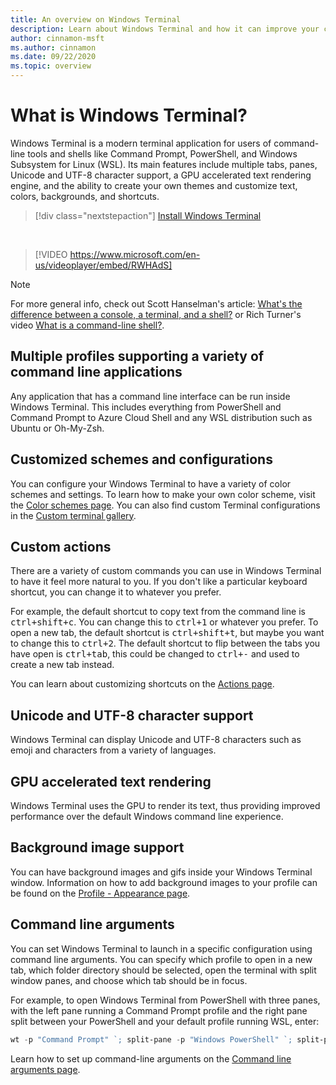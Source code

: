 ```yaml
---
title: An overview on Windows Terminal
description: Learn about Windows Terminal and how it can improve your command line workflow.
author: cinnamon-msft
ms.author: cinnamon
ms.date: 09/22/2020
ms.topic: overview
---
```


# What is Windows Terminal?

Windows Terminal is a modern terminal application for users of command-line tools and shells like Command Prompt, PowerShell, and Windows Subsystem for Linux (WSL). Its main features include multiple tabs, panes, Unicode and UTF-8 character support, a GPU accelerated text rendering engine, and the ability to create your own themes and customize text, colors, backgrounds, and shortcuts.

> [!div class="nextstepaction"]
> [Install Windows Terminal](https://aka.ms/terminal)

<br>

> [!VIDEO https://www.microsoft.com/en-us/videoplayer/embed/RWHAdS]

> [!NOTE]
> For more general info, check out Scott Hanselman's article: [What's the difference between a console, a terminal, and a shell?](https://www.hanselman.com/blog/WhatsTheDifferenceBetweenAConsoleATerminalAndAShell.aspx) or Rich Turner's video [What is a command-line shell?](https://channel9.msdn.com/Blogs/One-Dev-Minute/What-is-a-command-line-shell--One-Dev-Question).

## Multiple profiles supporting a variety of command line applications

Any application that has a command line interface can be run inside Windows Terminal. This includes everything from PowerShell and Command Prompt to Azure Cloud Shell and any WSL distribution such as Ubuntu or Oh-My-Zsh.

## Customized schemes and configurations

You can configure your Windows Terminal to have a variety of color schemes and settings. To learn how to make your own color scheme, visit the [Color schemes page](./customize-settings/color-schemes.md). You can also find custom Terminal configurations in the [Custom terminal gallery](./custom-terminal-gallery/powerline-in-powershell.md).

## Custom actions

There are a variety of custom commands you can use in Windows Terminal to have it feel more natural to you. If you don't like a particular keyboard shortcut, you can change it to whatever you prefer.

For example, the default shortcut to copy text from the command line is <kbd>ctrl+shift+c</kbd>. You can change this to <kbd>ctrl+1</kbd> or whatever you prefer. To open a new tab, the default shortcut is <kbd>ctrl+shift+t</kbd>, but maybe you want to change this to <kbd>ctrl+2</kbd>. The default shortcut to flip between the tabs you have open is <kbd>ctrl+tab</kbd>, this could be changed to <kbd>ctrl+-</kbd> and used to create a new tab instead.

You can learn about customizing shortcuts on the [Actions page](./customize-settings/actions.md).

## Unicode and UTF-8 character support

Windows Terminal can display Unicode and UTF-8 characters such as emoji and characters from a variety of languages.

## GPU accelerated text rendering

Windows Terminal uses the GPU to render its text, thus providing improved performance over the default Windows command line experience.

## Background image support

You can have background images and gifs inside your Windows Terminal window. Information on how to add background images to your profile can be found on the [Profile - Appearance page](./customize-settings/profile-appearance.md#background-images-and-icons).

## Command line arguments

You can set Windows Terminal to launch in a specific configuration using command line arguments. You can specify which profile to open in a new tab, which folder directory should be selected, open the terminal with split window panes, and choose which tab should be in focus.

For example, to open Windows Terminal from PowerShell with three panes, with the left pane running a Command Prompt profile and the right pane split between your PowerShell and your default profile running WSL, enter:

```powershell
wt -p "Command Prompt" `; split-pane -p "Windows PowerShell" `; split-pane -H wsl.exe
```

Learn how to set up command-line arguments on the [Command line arguments page](./command-line-arguments.md).
